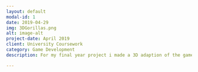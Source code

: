 ```yaml
---
layout: default
modal-id: 1
date: 2019-04-29
img: 3DGorillas.png
alt: image-alt
project-date: April 2019
client: University Coursework
category: Game Development
description: For my final year project i made a 3D adaption of the game Gorillas made by IDM. <iframe width="560" height="315" src="https://www.youtube.com/embed/HosRSkY0Dew" frameborder="0" allow="accelerometer; autoplay; encrypted-media; gyroscope; picture-in-picture" allowfullscreen></iframe>

---
```

